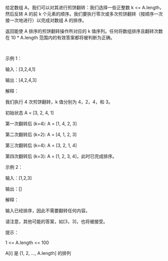 给定数组 A，我们可以对其进行煎饼翻转：我们选择一些正整数 k <= A.length，然后反转 A 的前 k 个元素的顺序。我们要执行零次或多次煎饼翻转（按顺序一次接一次地进行）以完成对数组 A 的排序。

返回能使 A 排序的煎饼翻转操作所对应的 k 值序列。任何将数组排序且翻转次数在 10 * A.length 范围内的有效答案都将被判断为正确。

 

示例 1：

输入：[3,2,4,1]

输出：[4,2,4,3]

解释：

我们执行 4 次煎饼翻转，k 值分别为 4，2，4，和 3。

初始状态 A = [3, 2, 4, 1]

第一次翻转后 (k=4): A = [1, 4, 2, 3]

第二次翻转后 (k=2): A = [4, 1, 2, 3]

第三次翻转后 (k=4): A = [3, 2, 1, 4]

第四次翻转后 (k=3): A = [1, 2, 3, 4]，此时已完成排序。 

示例 2：

输入：[1,2,3]

输出：[]

解释：

输入已经排序，因此不需要翻转任何内容。

请注意，其他可能的答案，如[3，3]，也将被接受。
 

提示：

1 <= A.length <= 100

A[i] 是 [1, 2, ..., A.length] 的排列
